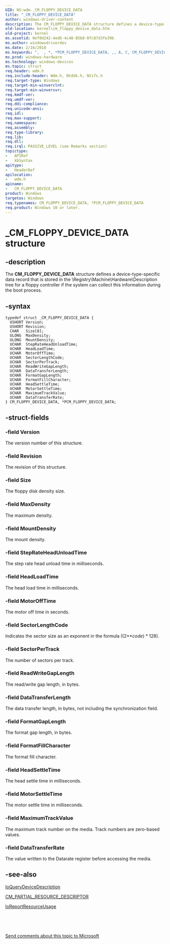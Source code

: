 ```yaml
---
UID: NS:wdm._CM_FLOPPY_DEVICE_DATA
title: "_CM_FLOPPY_DEVICE_DATA"
author: windows-driver-content
description: The CM_FLOPPY_DEVICE_DATA structure defines a device-type-specific data record that is stored in the \\Registry\Machine\Hardware\Description tree for a floppy controller if the system can collect this information during the boot process.
old-location: kernel\cm_floppy_device_data.htm
old-project: kernel
ms.assetid: 0ef0d242-4ed6-4c48-85b8-0fc87d3fe39b
ms.author: windowsdriverdev
ms.date: 2/16/2018
ms.keywords: ",  , *, *PCM_FLOPPY_DEVICE_DATA, ,, A, C, CM_FLOPPY_DEVICE_DATA, CM_FLOPPY_DEVICE_DATA structure [Kernel-Mode Driver Architecture], D, E, F, I, L, M, O, P, PCM_FLOPPY_DEVICE_DATA, PCM_FLOPPY_DEVICE_DATA structure pointer [Kernel-Mode Driver Architecture], T, V, Y, _, _CM_FLOPPY_DEVICE_DATA, kernel.cm_floppy_device_data, kstruct_a_7ec8badb-4d88-479e-b0dc-ce88660b8449.xml, wdm/CM_FLOPPY_DEVICE_DATA, wdm/PCM_FLOPPY_DEVICE_DATA"
ms.prod: windows-hardware
ms.technology: windows-devices
ms.topic: struct
req.header: wdm.h
req.include-header: Wdm.h, Ntddk.h, Ntifs.h
req.target-type: Windows
req.target-min-winverclnt: 
req.target-min-winversvr: 
req.kmdf-ver: 
req.umdf-ver: 
req.ddi-compliance: 
req.unicode-ansi: 
req.idl: 
req.max-support: 
req.namespace: 
req.assembly: 
req.type-library: 
req.lib: 
req.dll: 
req.irql: PASSIVE_LEVEL (see Remarks section)
topictype:
-	APIRef
-	kbSyntax
apitype:
-	HeaderDef
apilocation:
-	wdm.h
apiname:
-	CM_FLOPPY_DEVICE_DATA
product: Windows
targetos: Windows
req.typenames: CM_FLOPPY_DEVICE_DATA, *PCM_FLOPPY_DEVICE_DATA
req.product: Windows 10 or later.
---
```


# _CM_FLOPPY_DEVICE_DATA structure


## -description


The <b>CM_FLOPPY_DEVICE_DATA</b> structure defines a device-type-specific data record that is stored in the \\Registry\Machine\Hardware\Description tree for a floppy controller if the system can collect this information during the boot process.


## -syntax


````
typedef struct _CM_FLOPPY_DEVICE_DATA {
  USHORT Version;
  USHORT Revision;
  CHAR   Size[8];
  ULONG  MaxDensity;
  ULONG  MountDensity;
  UCHAR  StepRateHeadUnloadTime;
  UCHAR  HeadLoadTime;
  UCHAR  MotorOffTime;
  UCHAR  SectorLengthCode;
  UCHAR  SectorPerTrack;
  UCHAR  ReadWriteGapLength;
  UCHAR  DataTransferLength;
  UCHAR  FormatGapLength;
  UCHAR  FormatFillCharacter;
  UCHAR  HeadSettleTime;
  UCHAR  MotorSettleTime;
  UCHAR  MaximumTrackValue;
  UCHAR  DataTransferRate;
} CM_FLOPPY_DEVICE_DATA, *PCM_FLOPPY_DEVICE_DATA;
````


## -struct-fields




### -field Version

The version number of this structure.


### -field Revision

The revision of this structure.


### -field Size

The floppy disk density size.


### -field MaxDensity

The maximum density.


### -field MountDensity

The mount density.


### -field StepRateHeadUnloadTime

The step rate head unload time in milliseconds.


### -field HeadLoadTime

The head load time in milliseconds.


### -field MotorOffTime

The motor off time in seconds.


### -field SectorLengthCode

Indicates the sector size as an exponent in the formula ((2**<i>code</i>) * 128). 


### -field SectorPerTrack

The number of sectors per track.


### -field ReadWriteGapLength

The read/write gap length, in bytes.


### -field DataTransferLength

The data transfer length, in bytes, not including the synchronization field.


### -field FormatGapLength

The format gap length, in bytes.


### -field FormatFillCharacter

The format fill character.


### -field HeadSettleTime

The head settle time in milliseconds.


### -field MotorSettleTime

The motor settle time in milliseconds.


### -field MaximumTrackValue

The maximum track number on the media. Track numbers are zero-based values.


### -field DataTransferRate

The value written to the Datarate register before accessing the media. 


## -see-also

<a href="https://msdn.microsoft.com/library/windows/hardware/ff549453">IoQueryDeviceDescription</a>



<a href="..\wudfwdm\ns-wudfwdm-_cm_partial_resource_descriptor.md">CM_PARTIAL_RESOURCE_DESCRIPTOR</a>



<a href="https://msdn.microsoft.com/library/windows/hardware/ff549616">IoReportResourceUsage</a>



 

 

<a href="mailto:wsddocfb@microsoft.com?subject=Documentation%20feedback [kernel\kernel]:%20CM_FLOPPY_DEVICE_DATA structure%20 RELEASE:%20(2/16/2018)&amp;body=%0A%0APRIVACY STATEMENT%0A%0AWe use your feedback to improve the documentation. We don't use your email address for any other purpose, and we'll remove your email address from our system after the issue that you're reporting is fixed. While we're working to fix this issue, we might send you an email message to ask for more info. Later, we might also send you an email message to let you know that we've addressed your feedback.%0A%0AFor more info about Microsoft's privacy policy, see http://privacy.microsoft.com/en-us/default.aspx." title="Send comments about this topic to Microsoft">Send comments about this topic to Microsoft</a>

